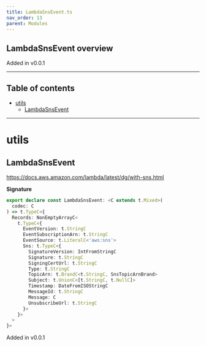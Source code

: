 ```yaml
---
title: LambdaSnsEvent.ts
nav_order: 13
parent: Modules
---
```


## LambdaSnsEvent overview

Added in v0.0.1

---

<h2 class="text-delta">Table of contents</h2>

- [utils](#utils)
  - [LambdaSnsEvent](#lambdasnsevent)

---

# utils

## LambdaSnsEvent

https://docs.aws.amazon.com/lambda/latest/dg/with-sns.html

**Signature**

```ts
export declare const LambdaSnsEvent: <C extends t.Mixed>(
  codec: C
) => t.TypeC<{
  Records: NonEmptyArrayC<
    t.TypeC<{
      EventVersion: t.StringC
      EventSubscriptionArn: t.StringC
      EventSource: t.LiteralC<'aws:sns'>
      Sns: t.TypeC<{
        SignatureVersion: IntFromStringC
        Signature: t.StringC
        SigningCertUrl: t.StringC
        Type: t.StringC
        TopicArn: t.BrandC<t.StringC, SnsTopicArnBrand>
        Subject: t.UnionC<[t.StringC, t.NullC]>
        Timestamp: DateFromISOStringC
        MessageId: t.StringC
        Message: C
        UnsubscribeUrl: t.StringC
      }>
    }>
  >
}>
```

Added in v0.0.1
